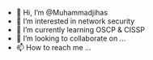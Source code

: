 - 👋 Hi, I’m @Muhammadjihas
- 👀 I’m interested in network security
- 🌱 I’m currently learning OSCP & CISSP
- 💞️ I’m looking to collaborate on ...
- 📫 How to reach me ...

<!---
Muhammadjihas/Muhammadjihas is a ✨ special ✨ repository because its `README.md` (this file) appears on your GitHub profile.
You can click the Preview link to take a look at your changes.
--->

